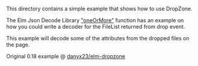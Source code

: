 This directory contains a simple example that shows how to use DropZone.

The Elm Json Decode Library ["oneOrMore"](https://package.elm-lang.org/packages/elm/json/latest/Json-Decode#oneOrMore) function has an example on how you could write a decoder for the FileList returned from drop event.

This example will decode some of the attributes from the dropped files on the page.

Original 0.18 example @ [danyx23/elm-dropzone](https://github.com/danyx23/elm-dropzone)
